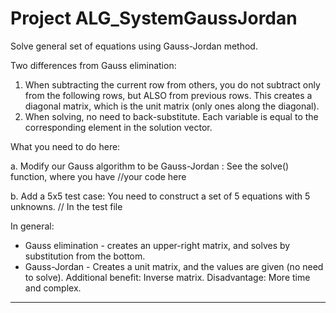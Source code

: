 # Project ALG_SystemGaussJordan

Solve general set of equations using Gauss-Jordan method.

Two differences from Gauss elimination:
1. When subtracting the current row from others, you do not subtract only from 
the following rows, but ALSO from previous rows. This creates a diagonal matrix, 
which is the unit matrix (only ones along the diagonal).
2. When solving, no need to back-substitute. Each variable is equal to the 
corresponding element in the solution vector.

What you need to do here:

a. Modify our Gauss algorithm to be Gauss-Jordan  : See the solve() function, where you have //your code here

b. Add a 5x5 test case: You need to construct a set of 5 equations with 5 unknowns.  // In the test file
 
In general:
* Gauss elimination - creates an upper-right matrix, and solves by substitution from the bottom.
* Gauss-Jordan - Creates a unit matrix, and the values are given (no need to solve). 
Additional benefit: Inverse matrix. Disadvantage: More time and complex.



---




